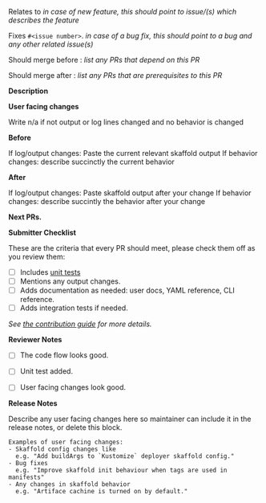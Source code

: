 <!-- 🎉🎉🎉 Thank you for the PR!!! 🎉🎉🎉 -->


Relates to _in case of new feature, this should point to issue/(s) which describes the feature_

Fixes `#<issue number>`. _in case of a bug fix, this should point to a bug and any other related issue(s)_

Should merge before : _list any PRs that depend on this PR_

Should merge after : _list any PRs that are prerequisites to this PR_

**Description**

<!-- Describe your changes here- ideally you can get that description straight from
your descriptive commit message(s)! -->

**User facing changes**

Write n/a if not output or log lines changed and no behavior is changed

**Before**

If log/output changes: Paste the current relevant skaffold output
If behavior changes: describe succinctly the current behavior

**After**

If log/output changes: Paste skaffold output after your change
If behavior changes: describe succintly the behavior after your change

**Next PRs.**

<!-- In this section describe a list of follow up PRs if the current PR is a part of big feature change.
See example https://github.com/GoogleContainerTools/skaffold/pull/2811
Write n/a if not applicable.
-->


**Submitter Checklist**

These are the criteria that every PR should meet, please check them off as you
review them:

- [ ] Includes [unit tests](../DEVELOPMENT.md#creating-a-pr)
- [ ] Mentions any output changes.
- [ ] Adds documentation as needed: user docs, YAML reference, CLI reference.
- [ ] Adds integration tests if needed.

_See [the contribution guide](../CONTRIBUTING.md) for more details._

<!--
Double check this list of stuff that's easy to miss:
- If you are adding [a example to the `examples` dir](https://github.com/GoogleContainerTools/skaffold/tree/master/examples), please copy them to [`integration/examples`](https://github.com/GoogleContainerTools/skaffold/tree/master/integration/examples)
- Every new example added in [`integration/examples` dir](https://github.com/GoogleContainerTools/skaffold/tree/master/integration/examples), should be tested in [integration test](https://github.com/GoogleContainerTools/skaffold/tree/master/integration)
-->

**Reviewer Notes**

- [ ] The code flow looks good. 
- [ ] Unit test added.
- [ ] User facing changes look good.


**Release Notes**

Describe any user facing changes here so maintainer can include it in the release notes, or delete this block.

```
Examples of user facing changes:
- Skaffold config changes like
  e.g. "Add buildArgs to `Kustomize` deployer skaffold config."
- Bug fixes
  e.g. "Improve skaffold init behaviour when tags are used in manifests"
- Any changes in skaffold behavior
  e.g. "Artiface cachine is turned on by default."

```
